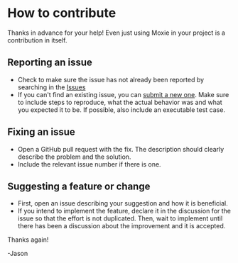 # How to contribute

Thanks in advance for your help!  Even just using Moxie in your project is a contribution in itself.

## Reporting an issue

* Check to make sure the issue has not already been reported by searching in the [Issues](https://github.com/DarthStrom/MockingBird/issues)
* If you can't find an existing issue, you can [submit a new one](https://github.com/DarthStrom/MockingBird/issues/new). Make sure to include steps to reproduce, what the actual behavior was and what you expected it to be.  If possible, also include an executable test case.

## Fixing an issue

* Open a GitHub pull request with the fix. The description should clearly describe the problem and the solution.
* Include the relevant issue number if there is one.

## Suggesting a feature or change

* First, open an issue describing your suggestion and how it is beneficial.
* If you intend to implement the feature, declare it in the discussion for the issue so that the effort is not duplicated. Then, wait to implement until there has been a discussion about the improvement and it is accepted.

Thanks again!

-Jason
